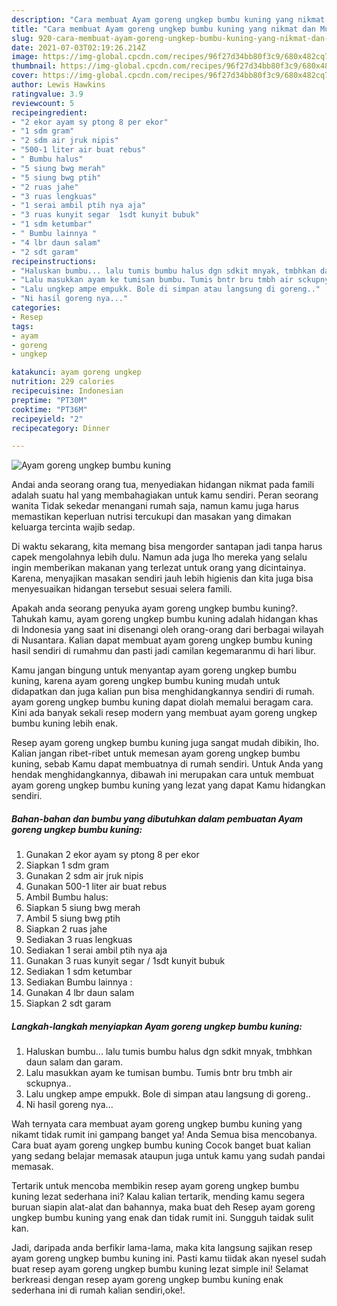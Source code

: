```yaml
---
description: "Cara membuat Ayam goreng ungkep bumbu kuning yang nikmat dan Mudah Dibuat"
title: "Cara membuat Ayam goreng ungkep bumbu kuning yang nikmat dan Mudah Dibuat"
slug: 920-cara-membuat-ayam-goreng-ungkep-bumbu-kuning-yang-nikmat-dan-mudah-dibuat
date: 2021-07-03T02:19:26.214Z
image: https://img-global.cpcdn.com/recipes/96f27d34bb80f3c9/680x482cq70/ayam-goreng-ungkep-bumbu-kuning-foto-resep-utama.jpg
thumbnail: https://img-global.cpcdn.com/recipes/96f27d34bb80f3c9/680x482cq70/ayam-goreng-ungkep-bumbu-kuning-foto-resep-utama.jpg
cover: https://img-global.cpcdn.com/recipes/96f27d34bb80f3c9/680x482cq70/ayam-goreng-ungkep-bumbu-kuning-foto-resep-utama.jpg
author: Lewis Hawkins
ratingvalue: 3.9
reviewcount: 5
recipeingredient:
- "2 ekor ayam sy ptong 8 per ekor"
- "1 sdm gram"
- "2 sdm air jruk nipis"
- "500-1 liter air buat rebus"
- " Bumbu halus"
- "5 siung bwg merah"
- "5 siung bwg ptih"
- "2 ruas jahe"
- "3 ruas lengkuas"
- "1 serai ambil ptih nya aja"
- "3 ruas kunyit segar  1sdt kunyit bubuk"
- "1 sdm ketumbar"
- " Bumbu lainnya "
- "4 lbr daun salam"
- "2 sdt garam"
recipeinstructions:
- "Haluskan bumbu... lalu tumis bumbu halus dgn sdkit mnyak, tmbhkan daun salam dan garam."
- "Lalu masukkan ayam ke tumisan bumbu. Tumis bntr bru tmbh air sckupnya.."
- "Lalu ungkep ampe empukk. Bole di simpan atau langsung di goreng.."
- "Ni hasil goreng nya..."
categories:
- Resep
tags:
- ayam
- goreng
- ungkep

katakunci: ayam goreng ungkep 
nutrition: 229 calories
recipecuisine: Indonesian
preptime: "PT30M"
cooktime: "PT36M"
recipeyield: "2"
recipecategory: Dinner

---
```



![Ayam goreng ungkep bumbu kuning](https://img-global.cpcdn.com/recipes/96f27d34bb80f3c9/680x482cq70/ayam-goreng-ungkep-bumbu-kuning-foto-resep-utama.jpg)

Andai anda seorang orang tua, menyediakan hidangan nikmat pada famili adalah suatu hal yang membahagiakan untuk kamu sendiri. Peran seorang  wanita Tidak sekedar menangani rumah saja, namun kamu juga harus memastikan keperluan nutrisi tercukupi dan masakan yang dimakan keluarga tercinta wajib sedap.

Di waktu  sekarang, kita memang bisa mengorder santapan jadi tanpa harus capek mengolahnya lebih dulu. Namun ada juga lho mereka yang selalu ingin memberikan makanan yang terlezat untuk orang yang dicintainya. Karena, menyajikan masakan sendiri jauh lebih higienis dan kita juga bisa menyesuaikan hidangan tersebut sesuai selera famili. 



Apakah anda seorang penyuka ayam goreng ungkep bumbu kuning?. Tahukah kamu, ayam goreng ungkep bumbu kuning adalah hidangan khas di Indonesia yang saat ini disenangi oleh orang-orang dari berbagai wilayah di Nusantara. Kalian dapat membuat ayam goreng ungkep bumbu kuning hasil sendiri di rumahmu dan pasti jadi camilan kegemaranmu di hari libur.

Kamu jangan bingung untuk menyantap ayam goreng ungkep bumbu kuning, karena ayam goreng ungkep bumbu kuning mudah untuk didapatkan dan juga kalian pun bisa menghidangkannya sendiri di rumah. ayam goreng ungkep bumbu kuning dapat diolah memalui beragam cara. Kini ada banyak sekali resep modern yang membuat ayam goreng ungkep bumbu kuning lebih enak.

Resep ayam goreng ungkep bumbu kuning juga sangat mudah dibikin, lho. Kalian jangan ribet-ribet untuk memesan ayam goreng ungkep bumbu kuning, sebab Kamu dapat membuatnya di rumah sendiri. Untuk Anda yang hendak menghidangkannya, dibawah ini merupakan cara untuk membuat ayam goreng ungkep bumbu kuning yang lezat yang dapat Kamu hidangkan sendiri.

<!--inarticleads1-->

##### Bahan-bahan dan bumbu yang dibutuhkan dalam pembuatan Ayam goreng ungkep bumbu kuning:

1. Gunakan 2 ekor ayam sy ptong 8 per ekor
1. Siapkan 1 sdm gram
1. Gunakan 2 sdm air jruk nipis
1. Gunakan 500-1 liter air buat rebus
1. Ambil  Bumbu halus:
1. Siapkan 5 siung bwg merah
1. Ambil 5 siung bwg ptih
1. Siapkan 2 ruas jahe
1. Sediakan 3 ruas lengkuas
1. Sediakan 1 serai ambil ptih nya aja
1. Gunakan 3 ruas kunyit segar / 1sdt kunyit bubuk
1. Sediakan 1 sdm ketumbar
1. Sediakan  Bumbu lainnya :
1. Gunakan 4 lbr daun salam
1. Siapkan 2 sdt garam




<!--inarticleads2-->

##### Langkah-langkah menyiapkan Ayam goreng ungkep bumbu kuning:

1. Haluskan bumbu... lalu tumis bumbu halus dgn sdkit mnyak, tmbhkan daun salam dan garam.
1. Lalu masukkan ayam ke tumisan bumbu. Tumis bntr bru tmbh air sckupnya..
1. Lalu ungkep ampe empukk. Bole di simpan atau langsung di goreng..
1. Ni hasil goreng nya...




Wah ternyata cara membuat ayam goreng ungkep bumbu kuning yang nikamt tidak rumit ini gampang banget ya! Anda Semua bisa mencobanya. Cara buat ayam goreng ungkep bumbu kuning Cocok banget buat kalian yang sedang belajar memasak ataupun juga untuk kamu yang sudah pandai memasak.

Tertarik untuk mencoba membikin resep ayam goreng ungkep bumbu kuning lezat sederhana ini? Kalau kalian tertarik, mending kamu segera buruan siapin alat-alat dan bahannya, maka buat deh Resep ayam goreng ungkep bumbu kuning yang enak dan tidak rumit ini. Sungguh taidak sulit kan. 

Jadi, daripada anda berfikir lama-lama, maka kita langsung sajikan resep ayam goreng ungkep bumbu kuning ini. Pasti kamu tiidak akan nyesel sudah buat resep ayam goreng ungkep bumbu kuning lezat simple ini! Selamat berkreasi dengan resep ayam goreng ungkep bumbu kuning enak sederhana ini di rumah kalian sendiri,oke!.

